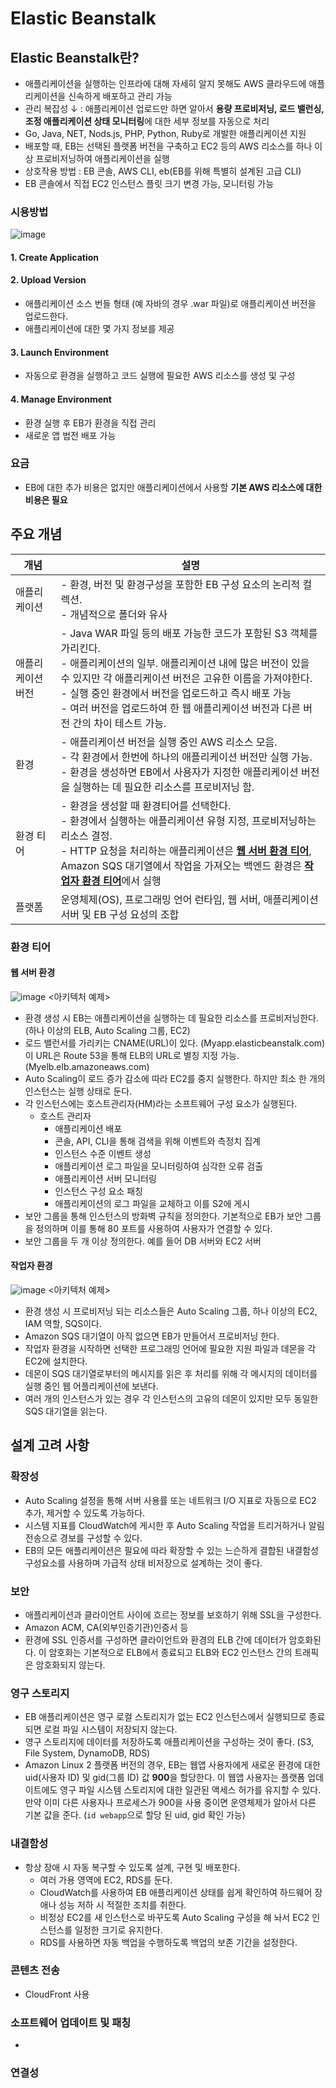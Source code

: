 # Elastic Beanstalk
## Elastic Beanstalk란?
- 애플리케이션을 실행하는 인프라에 대해 자세히 알지 못해도 AWS 클라우드에 애플리케이션을 신속하게 배포하고 관리 가능
- 관리 복잡성 ↓ : 애플리케이션 업로드만 하면 알아서 **용량 프로비저닝, 로드 밸런싱, 조정 애플리케이션 상태 모니터링**에 대한 세부 정보를 자동으로 처리
- Go, Java, NET, Nods.js, PHP, Python, Ruby로 개발한 애플리케이션 지원
- 배포할 때, EB는 선택된 플랫폼 버전을 구축하고 EC2 등의 AWS 리소스를 하나 이상 프로비저닝하여 애플리케이션을 실행
- 상호작용 방법 : EB 콘솔, AWS CLI, eb(EB를 위해 특별히 설계된 고급 CLI)
- EB 콘솔에서 직접 EC2 인스턴스 플릿 크기 변경 가능, 모니터링 가능

### 시용방법
![image](https://user-images.githubusercontent.com/79209568/170908377-2e69ad46-59e7-4ab2-b5c8-4e5887ce7b95.png)
#### 1. Create Application
#### 2. Upload Version
- 애플리케이션 소스 번들 형태 (예 자바의 경우 .war 파일)로 애플리케이션 버전을 업로드한다.
- 애플리케이션에 대한 몇 가지 정보를 제공
#### 3. Launch Environment
- 자동으로 환경을 실행하고 코드 실행에 필요한 AWS 리소스를 생성 및 구성
#### 4. Manage Environment
- 환경 실행 후 EB가 환경을 직접 관리
- 새로운 앱 법전 배포 가능

### 요금
- EB에 대한 추가 비용은 없지만 애플리케이션에서 사용할 **기본 AWS 리소스에 대한 비용은 필요**

## 주요 개념
|개념|설명|
|--|----|
|애플리케이션|- 환경, 버전 및 환경구성을 포함한 EB 구성 요소의 논리적 컬렉션.<br>- 개념적으로 폴더와 유사|
|애플리케이션 버전|- Java WAR 파일 등의 배포 가능한 코드가 포함된 S3 객체를 가리킨다.<br>- 애플리케이션의 일부. 애플리케이션 내에 많은 버전이 있을 수 있지만 각 애플리케이션 버전은 고유한 이름을 가져야한다.<br>- 실행 중인 환경에서 버전을 업로드하고 즉시 배포 가능<br>- 여러 버전을 업로드하여 한 웹 애플리케이션 버전과 다른 버전 간의 차이 테스트 가능.|
|환경|- 애플리케이션 버전을 실행 중인 AWS 리소스 모음.<br>- 각 환경에서 한번에 하나의 애플리케이션 버전만 실행 가능.<br>- 환경을 생성하면 EB에서 사용자가 지정한 애플리케이션 버전을 실행하는 데 필요한 리소스를 프로비저닝 함.|
|환경 티어|- 환경을 생성할 때 환경티어를 선택한다. <br>- 환경에서 실행하는 애플리케이션 유형 지정, 프로비저닝하는 리소스 결정.<br>- HTTP 요청을 처리하는 애플리케이션은 [**웹 서버 환경 티어**](#웹-서버-환경), Amazon SQS 대기열에서 작업을 가져오는 백엔드 환경은 [**작업자 환경 티어**](#작업자-환경)에서 실행|
|플랫폼|운영체제(OS), 프로그래밍 언어 런타임, 웹 서버, 애플리케이션 서버 및 EB 구성 요성의 조합|

### 환경 티어
#### 웹 서버 환경
![image](https://user-images.githubusercontent.com/79209568/171077716-c66311dd-064c-4d2c-8068-fc31406366c5.png)
<아키텍처 예제>  
- 환경 생성 시 EB는 애플리케이션을 실행하는 데 필요한 리소스를 프로비저닝한다. (하나 이상의 ELB, Auto Scaling 그룹, EC2)
- 로드 밸런서를 가리키는 CNAME(URL)이 있다. (Myapp.elasticbeanstalk.com) 이 URL은 Route 53을 통해 ELB의 URL로 별칭 지정 가능. (Myelb.elb.amazoneaws.com)
- Auto Scaling이 로드 증가 감소에 따라 EC2를 중지 실행한다. 하지만 최소 한 개의 인스턴스는 실행 상태로 둔다.
- 각 인스턴스에는 호스트관리자(HM)라는 소프트웨어 구성 요소가 실행된다.
  - 호스트 관리자
    - 애플리케이션 배포
    - 콘솔, API, CLI을 통해 검색을 위해 이벤트와 측정치 집계
    - 인스턴스 수준 이벤트 생성
    - 애플리케이션 로그 파일을 모니터링하여 심각한 오류 검출
    - 애플리케이션 서버 모니터링
    - 인스턴스 구성 요소 패칭
    - 애플리케이션의 로그 파일을 교체하고 이를 S2에 게시
- 보안 그룹을 통해 인스턴스의 방화벽 규칙을 정의한다. 기본적으로 EB가 보안 그룹을 정의하며 이를 통해 80 포트를 사용하여 사용자가 연결할 수 있다.
- 보안 그룹을 두 개 이상 정의한다. 예를 들어 DB 서버와 EC2 서버
#### 작업자 환경
![image](https://user-images.githubusercontent.com/79209568/171080622-afdc638f-adb2-41e8-9168-a33227ac75f3.png)
<아키텍처 예제>
- 환경 생성 시 프로비저닝 되는 리소스들은 Auto Scaling 그룹, 하나 이상의 EC2, IAM 역할, SQS이다.
- Amazon SQS 대기열이 아직 없으면 EB가 만들어서 프로비저닝 한다.
- 작업자 환경을 시작하면 선택한 프로그래밍 언어에 필요한 지원 파일과 데몬을 각 EC2에 설치한다. 
- 데몬이 SQS 대기열로부터의 메시지를 읽은 후 처리를 위해 각 메시지의 데이터를 실행 중인 웹 어플리케이션에 보낸다. 
- 여러 개의 인스턴스가 있는 경우 각 인스턴스의 고유의 데몬이 있지만 모두 동일한 SQS 대기열을 읽는다.
## 설계 고려 사항
### 확장성
- Auto Scaling 설정을 통해 서버 사용률 또는 네트워크 I/O 지표로 자동으로 EC2 추가, 제거할 수 있도록 가능하다.
- 시스템 지표를 CloudWatch에 게시한 후 Auto Scaling 작업을 트리거하거나 알림 전송으로 경보를 구성할 수 있다.
- EB의 모든 애플리케이션은 필요에 따라 확장할 수 있는 느슨하게 결합된 내결함성 구성요소를 사용하며 가급적 상태 비저장으로 설계하는 것이 좋다.
### 보안
- 애플리케이션과 클라이언트 사이에 흐르는 정보를 보호하기 위해 SSL을 구성한다.
- Amazon ACM, CA(외부인증기관)인증서 등
- 환경에 SSL 인증서를 구성하면 클라이언트와 환경의 ELB 간에 데이터가 암호화된다. 이 암호화는 기본적으로 ELB에서 종료되고 ELB와 EC2 인스턴스 간의 트래픽은 암호화되지 않는다.
### 영구 스토리지
- EB 애플리케이션은 영구 로컬 스토리지가 없는 EC2 인스턴스에서 실행되므로 종료되면 로컬 파일 시스템이 저장되지 않는다. 
- 영구 스토리지에 데이터를 저장하도록 애플리케이션을 구성하는 것이 좋다. (S3, File System, DynamoDB, RDS)
- Amazon Linux 2 플랫폼 버전의 경우, EB는 웹앱 사용자에게 새로운 환경에 대한 uid(사용자 ID) 및 gid(그룹 ID) 값 **900**을 할당한다. 이 웹앱 사용자는 플랫폼 업데이트에도 영구 파일 시스템 스토리지에 대한 일관된 액세스 허가를 유지할 수 있다. 만약 이미 다른 사용자나 프로세스가 900을 사용 중이면 운영체제가 알아서 다른 기본 값을 준다. (`id webapp`으로 할당 된 uid, gid 확인 가능)
### 내결함성
- 항상 장애 시 자동 복구할 수 있도록 설계, 구현 및 배포한다. 
  - 여러 가용 영역에 EC2, RDS를 둔다.
  - CloudWatch를 사용하여 EB 애플리케이션 상태를 쉽게 확인하여 하드웨어 장애나 성능 저하 시 적절한 조치를 취한다.
  - 비정상 EC2를 새 인스턴스로 바꾸도록 Auto Scaling 구성을 해 놔서 EC2 인스턴스를 일정한 크기로 유지한다.
  - RDS를 사용하면 자동 백업을 수행하도록 백업의 보존 기간을 설정한다.
### 콘텐츠 전송
- CloudFront 사용
### 소프트웨어 업데이트 및 패칭
- 
### 연결성
